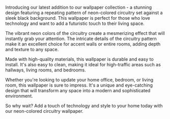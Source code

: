 <!--
Write me content for website with wallpaper "A wallpaper with a repeating pattern of neon-colored circuitry, set against a black background."
-->

<!--font:Inter.-->

Introducing our latest addition to our wallpaper collection - a stunning design featuring a repeating pattern of neon-colored circuitry set against a sleek black background. This wallpaper is perfect for those who love technology and want to add a futuristic touch to their living space.

The vibrant neon colors of the circuitry create a mesmerizing effect that will instantly grab your attention. The intricate details of the circuitry pattern make it an excellent choice for accent walls or entire rooms, adding depth and texture to any space.

Made with high-quality materials, this wallpaper is durable and easy to install. It's also easy to clean, making it ideal for high-traffic areas such as hallways, living rooms, and bedrooms.

Whether you're looking to update your home office, bedroom, or living room, this wallpaper is sure to impress. It's a unique and eye-catching design that will transform any space into a modern and sophisticated environment.

So why wait? Add a touch of technology and style to your home today with our neon-colored circuitry wallpaper.
